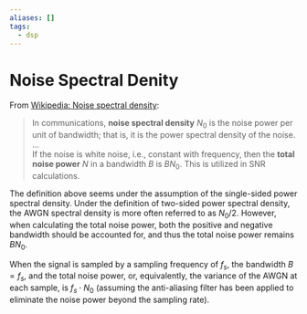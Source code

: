 ```yaml
---
aliases: []
tags:
  - dsp
---
```


# Noise Spectral Denity
From [Wikipedia: Noise spectral density](http://en.wikipedia.org/wiki/Noise_spectral_density):  
  
> In communications, **noise spectral density** $N_0$ is the noise power per unit of bandwidth; that is, it is the power spectral density of the noise.  
> ...  
> If the noise is white noise, i.e., constant with frequency, then the **total noise power** $N$ in a bandwidth $B$ is $BN_0$. This is utilized in SNR calculations.  
  
The definition above seems under the assumption of the single-sided power spectral density. Under the definition of two-sided power spectral density, the AWGN spectral density is more often referred to as $N_0/2$. However, when calculating the total noise power, both the positive and negative bandwidth should be accounted for, and thus the total noise power remains $BN_0$.  
  
When the signal is sampled by a sampling frequency of $f_s$, the bandwidth $B=f_s$, and the total noise power, or, equivalently, the variance of the AWGN at each sample, is $f_s \cdot N_0$ (assuming the anti-aliasing filter has been applied to eliminate the noise power beyond the sampling rate).